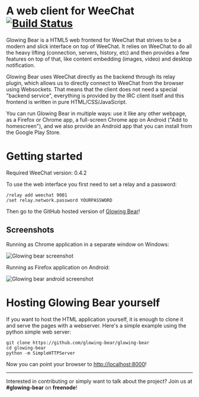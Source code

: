 A web client for WeeChat [![Build Status](http://travis-ci.org/cormier/glowing-bear.png)](http://travis-ci.org/cormier/glowing-bear)
========================

Glowing Bear is a HTML5 web frontend for WeeChat that strives to be a modern and slick interface on top of WeeChat. It relies on WeeChat to do all the heavy lifting (connection, servers, history, etc) and then provides a few features on top of that, like content embedding (images, video) and desktop notification. 

Glowing Bear uses WeeChat directly as the backend through its relay plugin, which allows us to directly connect to WeeChat from the browser using Websockets. That means that the client does not need a special "backend service", everything is provided by the IRC client itself and this frontend is written in pure HTML/CSS/JavaScript.

You can run Glowing Bear in multiple ways: use it like any other webpage, as a Firefox or Chrome app, a full-screen Chrome app on Android ("Add to homescreen"), and we also provide an Android app that you can install from the Google Play Store.


Getting started
===============

Required WeeChat version: 0.4.2

To use the web interface you first need to set a relay and a password:

	/relay add weechat 9001
	/set relay.network.password YOURPASSWORD

Then go to the GitHub hosted version of [Glowing Bear](https://glowing-bear.github.io/glowing-bear)!


Screenshots
----------
Running as Chrome application in a separate window on Windows:

![Glowing bear screenshot](http://hveem.no/ss/weechat-web-client720.png)

Running as Firefox application on Android:

![Glowing bear android screenshot](http://hveem.no/ss/weechat-web-android720.png)



Hosting Glowing Bear yourself
=============================

If you want to host the HTML application yourself, it is enough to clone it and serve the pages with a webserver. Here's a simple example using the python simple web server:

    git clone https://github.com/glowing-bear/glowing-bear
    cd glowing-bear
    python -m SimpleHTTPServer

Now you can point your browser to [http://localhost:8000](http://localhost:8000)!

----

Interested in contributing or simply want to talk about the project? Join us at **#glowing-bear** on **freenode**!
